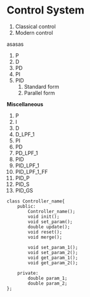 # Control System

1. Classical control
2. Modern control

asasas
1. P
2. D
3. PD
4. PI
5. PID
    1. Standard form
    2. Parallel form

**Miscellaneous**
1. P
2. I
3. D
4. D_LPF_1
5. PI
6. PD
7. PD_LPF_1
8. PID
9. PID_LPF_1
10. PID_LPF_1_FF
11. PID_P
12. PID_S
13. PID_GS

```
class Controller_name{
    public:
        Controller_name();
        void init();
        void set_param();
        double update();
        void reset();
        void merge();

        void set_param_1();
        void set_param_2();
        void get_param_1();
        void get_param_2();

    private:
        double param_1;
        double param_2;
};
```